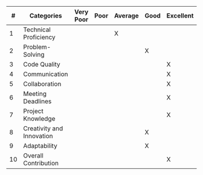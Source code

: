 | # | Categories                        | Very Poor | Poor | Average | Good | Excellent |
|---|-----------------------------------|-----------|------|---------|------|-----------|
| 1 | Technical Proficiency             |           |      |    X    |      |           |
| 2 | Problem-Solving                   |           |      |         |  X   |           |
| 3 | Code Quality                      |           |      |         |      |     X     |
| 4 | Communication                     |           |      |         |      |     X     |
| 5 | Collaboration                     |           |      |         |      |     X     |
| 6 | Meeting Deadlines                 |           |      |         |      |     X     |
| 7 | Project Knowledge                 |           |      |         |      |     X     |
| 8 | Creativity and Innovation         |           |      |         |   X  |           |
| 9 | Adaptability                      |           |      |         |   X  |           |
|10 | Overall Contribution              |           |      |         |      |     X     |
